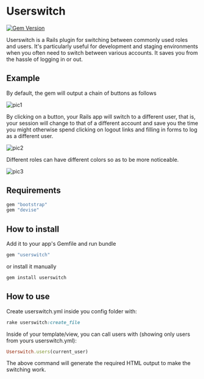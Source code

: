 # Userswitch

[![Gem Version](https://badge.fury.io/rb/userswitch.svg)](https://badge.fury.io/rb/userswitch)

Userswitch is a Rails plugin for switching between commonly used roles and users. It's particularly useful for development and staging environments when you often need to switch between various accounts. It saves you from the hassle of logging in or out.

## Example

By default, the gem will output a chain of buttons as follows

![pic1](https://cloud.githubusercontent.com/assets/8150171/24745257/45e699cc-1ab5-11e7-8064-1b978d38b896.png)

By clicking on a button, your Rails app will switch to a different user, that is, your session will change to that of a different account and save you the time you might otherwise spend clicking on logout links and filling in forms to log as a different user.

![pic2](https://cloud.githubusercontent.com/assets/8150171/24745255/45e4b396-1ab5-11e7-964a-9fd607f3895c.png)

Different roles can have different colors so as to be more noticeable.

![pic3](https://cloud.githubusercontent.com/assets/8150171/24745256/45e4f252-1ab5-11e7-82a7-a7d0a01953d6.png)

## Requirements
```ruby
gem "bootstrap"
gem "devise"
```

## How to install

Add it to your app's Gemfile and run bundle
```ruby
gem "userswitch"
```
or install it manually
```ruby
gem install userswitch
```

## How to use
Create userswitch.yml inside you config folder with:

```ruby
rake userswitch:create_file
```

Inside of your template/view, you can call users with (showing only users from yours userswitch.yml):

```ruby
Userswitch.users(current_user)
```

The above command will generate the required HTML output to make the switching work.
